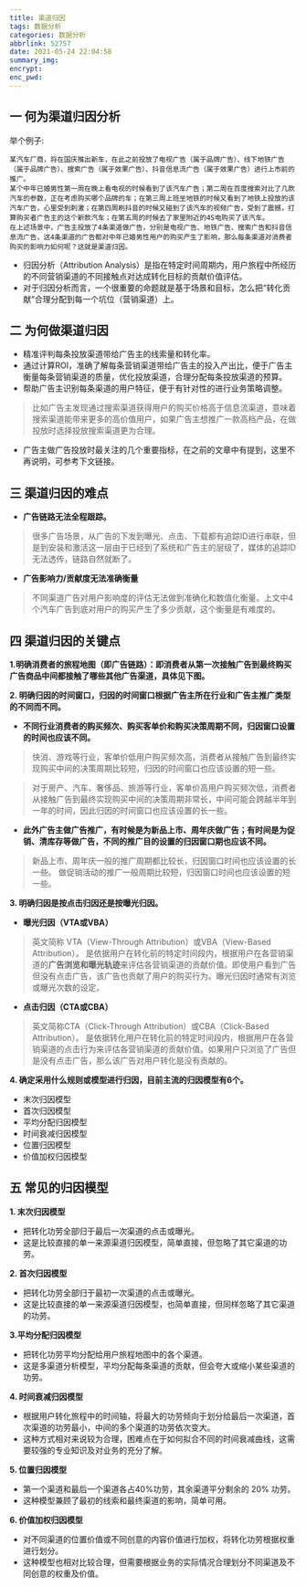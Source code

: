```yaml
---
title: 渠道归因
tags: 数据分析
categories: 数据分析
abbrlink: 52757
date: 2021-05-24 22:04:58
summary_img:
encrypt:
enc_pwd:
---
```


## 一 何为渠道归因分析

举个例子:

```
某汽车厂商，将在国庆推出新车，在此之前投放了电视广告（属于品牌广告）、线下地铁广告（属于品牌广告）、搜索广告（属于效果广告）、抖音信息流广告（属于效果广告）进行上市前的推广。
某个中年已婚男性第一周在晚上看电视的时候看到了该汽车广告；第二周在百度搜索对比了几款汽车的参数，正在考虑购买哪个品牌的车；在第三周上班坐地铁的时候又看到了地铁上投放的该汽车广告，心里受到刺激；在第四周刷抖音的时候又碰到了该汽车的视频广告，受到了震撼，打算购买者广告主的这个新款汽车；在第五周的时候去了家里附近的4S电购买了该汽车。
在上述场景中，广告主投放了4条渠道做广告，分别是电视广告、地铁广告、搜索广告和抖音信息流广告，这4条渠道的广告都对中年已婚男性用户的购买产生了影响，那么每条渠道对消费者购买的影响力如何呢？这就是渠道归因。
```

- 归因分析（Attribution Analysis）是指在特定时间周期内，用户旅程中所经历的不同营销渠道的不同接触点对达成转化目标的贡献价值评估。
- 对于归因分析而言，一个很重要的命题就是基于场景和目标，怎么把“转化贡献”合理分配到每一个坑位（营销渠道）上。

## 二 为何做渠道归因

- 精准评判每条投放渠道带给广告主的线索量和转化率。
- 通过计算ROI，准确了解每条营销渠道带给广告主的投入产出比，便于广告主衡量每条营销渠道的质量，优化投放渠道，合理分配每条投放渠道的预算。
- 帮助广告主识别每条渠道的用户特征，便于有针对性的进行业务策略调整。

> 比如广告主发现通过搜索渠道获得用户的购买价格高于信息流渠道，意味着搜索渠道能带来更多的高价值用户，如果广告主想推广一款高档产品，在做投放时选择投放搜索渠道更为合理。

- 广告主做广告投放时最关注的几个重要指标，在之前的文章中有提到，这里不再说明，可参考下文链接。

## 三 渠道归因的难点

- **广告链路无法全程跟踪。**

> 很多广告场景，从广告的下发到曝光、点击、下载都有追踪ID进行串联，但是到安装和激活这一层由于已经到了系统和广告主的层级了，媒体的追踪ID无法透传，链路自然就断了。

- **广告影响力/贡献度无法准确衡量**

> 不同渠道广告对用户影响度的评估无法做到准确化和数值化衡量。上文中4个汽车广告到底对用户的购买产生了多少贡献，这个衡量是有难度的。

## 四 渠道归因的关键点

**1.明确消费者的旅程地图（即广告链路）：即消费者从第一次接触广告到最终购买广告商品中间都接触了哪些其他广告渠道，具体见下图。**

**2. 明确归因的时间窗口，归因的时间窗口根据广告主所在行业和广告主推广类型的不同而不同。**

- **不同行业消费者的购买频次、购买客单价和购买决策周期不同，归因窗口设置的时间也应该不同。**

> 快消、游戏等行业，客单价低用户购买频次高，消费者从接触广告到最终实现购买中间的决策周期比较短，归因的时间窗口也应该设置的短一些。



> 对于房产、汽车、奢侈品、旅游等行业，客单价高用户购买频次低，消费者从接触广告到最终实现购买中间的决策周期非常长，中间可能会跨越半年到一年的时间，因此归因的时间窗口也应该设置的长一些。

- **此外广告主做广告推广，有时候是为新品上市、周年庆做广告；有时间是为促销、清库存等做广告，不同的推广目的设置的归因窗口期也应该不同。**

> 新品上市、周年庆一般的推广周期都比较长，归因窗口时间也应该设置的长一些。
> 做促销活动的推广一般周期比较短，归因窗口时间也应该设置的短一些。

**3. 明确归因是按点击归因还是按曝光归因。**

- **曝光归因（VTA或VBA）**

> 英文简称 VTA（View-Through Attribution）或VBA（View-Based Attribution）。
> 是依据用户在转化前的特定时间段内，根据用户在各营销渠道的**广告浏览和曝光轨迹**来评估各营销渠道的贡献价值。即使用户看到广告但没有点击广告，该广告也贡献了用户的购买行为。曝光归因时通常有浏览或曝光次数的设定。

- **点击归因（CTA或CBA）**

> 英文简称CTA（Click-Through Attribution）或CBA（Click-Based Attribution）。
> 是依据转化用户在转化前的特定时间段内，根据用户在各营销渠道的点击行为来评估各营销渠道的贡献价值。如果用户只浏览了广告但是没有点击广告，那么该广告对用户转化是没有贡献的。

**4. 确定采用什么规则或模型进行归因，目前主流的归因模型有6个。**

- 末次归因模型
- 首次归因模型
- 平均分配归因模型
- 时间衰减归因模型
- 位置归因模型
- 价值加权归因模型

## 五 常见的归因模型

**1. 末次归因模型**

- 把转化功劳全部归于最后一次渠道的点击或曝光。
- 这是比较直接的单一来源渠道归因模型，简单直接，但忽略了其它渠道的功劳。

**2. 首次归因模型**

- 把转化功劳全部归于最初一次渠道的点击或曝光。
- 这是比较直接的单一来源渠道归因模型，也简单直接，但同样忽略了其它渠道的功劳。

**3.平均分配归因模型**

- 把转化功劳平均分配给用户旅程地图中的各个渠道。
- 这是多渠道分析模型，平均分配每条渠道的贡献，但会夸大或缩小某些渠道的功劳。

**4. 时间衰减归因模型**

- 根据用户转化旅程中的时间轴，将最大的功劳倾向于划分给最后一次渠道，首次渠道的功劳最小，中间的多个渠道的功劳依次变大。
- 这种方式相对来说较为合理，困难点在于如何拟合不同的时间衰减曲线，这需要较强的专业知识及对业务的充分了解。

**5. 位置归因模型**

- 第一个渠道和最后一个渠道各占40%功劳，其余渠道平分剩余的 20% 功劳。
- 这种模型兼顾了最初的线索和最终渠道的影响，简单可用。

**6. 价值加权归因模型**

- 对不同渠道的位置价值或不同创意的内容价值进行加权，将转化功劳根据权重进行划分。
- 这种模型也相对比较合理，但需要根据业务的实际情况合理划分不同渠道及不同创意的权重及价值。


